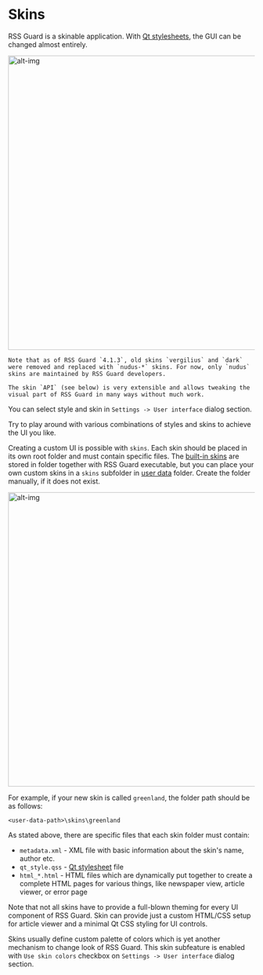 Skins
=====
RSS Guard is a skinable application. With [Qt stylesheets](https://doc.qt.io/qt-5/stylesheet.html), the GUI can be changed almost entirely.

<img alt="alt-img" src="images/gui-dark.png" width="600px">

```{warning}
Note that as of RSS Guard `4.1.3`, old skins `vergilius` and `dark` were removed and replaced with `nudus-*` skins. For now, only `nudus` skins are maintained by RSS Guard developers.  
```

```{note}
The skin `API` (see below) is very extensible and allows tweaking the visual part of RSS Guard in many ways without much work.
```

You can select style and skin in `Settings -> User interface` dialog section.

Try to play around with various combinations of styles and skins to achieve the UI you like.

Creating a custom UI is possible with `skins`. Each skin should be placed in its own root folder and must contain specific files. The [built-in skins](https://github.com/martinrotter/rssguard/tree/master/resources/skins) are stored in folder together with RSS Guard executable, but you can place your own custom skins in a `skins` subfolder in [user data](userdata) folder. Create the folder manually, if it does not exist.

<img alt="alt-img" src="images/about-skins.png" width="600px">

For example, if your new skin is called `greenland`, the folder path should be as follows:

```
<user-data-path>\skins\greenland
```

As stated above, there are specific files that each skin folder must contain:
* `metadata.xml` - XML file with basic information about the skin's name, author etc.
* `qt_style.qss` - [Qt stylesheet](https://doc.qt.io/qt-5/stylesheet.html) file
* `html_*.html`  - HTML files which are dynamically put together to create a complete HTML pages for various things, like newspaper view, article viewer, or error page

Note that not all skins have to provide a full-blown theming for every UI component of RSS Guard. Skin can provide just a custom HTML/CSS setup for article viewer and a minimal Qt CSS styling for UI controls.

Skins usually define custom palette of colors which is yet another mechanism to change look of RSS Guard. This skin subfeature is enabled with `Use skin colors` checkbox on `Settings -> User interface` dialog section.